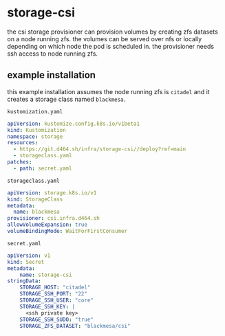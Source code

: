 # storage-csi

the csi storage provisioner can provision volumes by creating zfs datasets on a node running zfs.
the volumes can be served over nfs or locally depending on which node the pod is scheduled in.
the provisioner needs ssh access to node running zfs.

## example installation
this example installation assumes the node running zfs is `citadel` and it creates a storage class named `blackmesa`.

`kustomization.yaml`
```yaml
apiVersion: kustomize.config.k8s.io/v1beta1
kind: Kustomization
namespace: storage
resources:
  - https://git.d464.sh/infra/storage-csi//deploy?ref=main
  - storageclass.yaml
patches:
  - path: secret.yaml
```

`storageclass.yaml`
```yaml
apiVersion: storage.k8s.io/v1
kind: StorageClass
metadata:
  name: blackmesa
provisioner: csi.infra.d464.sh
allowVolumeExpansion: true
volumeBindingMode: WaitForFirstConsumer
```

`secret.yaml`
```yaml
apiVersion: v1
kind: Secret
metadata:
    name: storage-csi
stringData:
    STORAGE_HOST: "citadel"
    STORAGE_SSH_PORT: "22"
    STORAGE_SSH_USER: "core"
    STORAGE_SSH_KEY: |
      <ssh private key>
    STORAGE_SSH_SUDO: "true"
    STORAGE_ZFS_DATASET: "blackmesa/csi"
```
